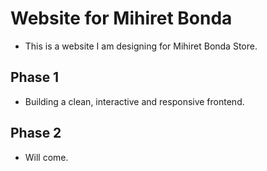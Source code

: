 # Website for Mihiret Bonda 
- This is a website I am designing for Mihiret Bonda Store.

## Phase 1
- Building a clean, interactive and responsive frontend.

## Phase 2
- Will come.
